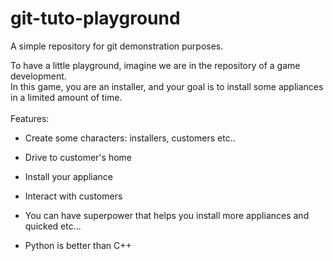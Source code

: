 # git-tuto-playground
A simple repository for git demonstration purposes.

To have a little playground, imagine we are in the repository of a game development. <br/>
In this game, you are an installer, and your goal is to install some appliances in a limited amount of time. <br/>
<br/>
Features:
- Create some characters: installers, customers etc..
- Drive to customer's home
- Install your appliance
- Interact with customers
- You can have superpower that helps you install more appliances and quicked etc...

- Python is better than C++

